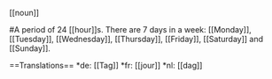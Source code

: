 [[noun]]

#A period of 24 [[hour]]s. There are 7 days in a week: [[Monday]], [[Tuesday]], [[Wednesday]], [[Thursday]], [[Friday]], [[Saturday]] and [[Sunday]].

==Translations==
*de: [[Tag]]
*fr: [[jour]]
*nl: [[dag]]